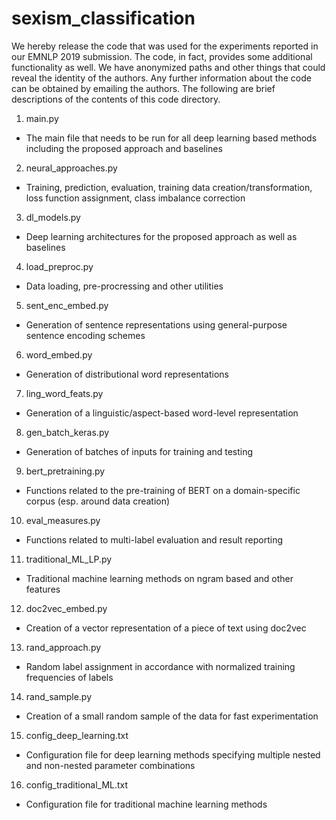 # sexism_classification
We hereby release the code that was used for the experiments reported in our EMNLP 2019 submission. The code, in fact, provides some additional functionality as well. We have anonymized paths and other things that could reveal the identity of the authors. Any further information about the code can be obtained by emailing the authors. The following are brief descriptions of the contents of this code directory.

1) main.py

- The main file that needs to be run for all deep learning based methods including the proposed approach and baselines

2) neural_approaches.py

- Training, prediction, evaluation, training data creation/transformation, loss function assignment, class imbalance correction

3) dl_models.py

- Deep learning architectures for the proposed approach as well as baselines

4) load_preproc.py

- Data loading, pre-procressing and other utilities

5) sent_enc_embed.py

- Generation of sentence representations using general-purpose sentence encoding schemes

6) word_embed.py

- Generation of distributional word representations

7) ling_word_feats.py 

- Generation of a linguistic/aspect-based word-level representation

8) gen_batch_keras.py 

- Generation of batches of inputs for training and testing

9) bert_pretraining.py

- Functions related to the pre-training of BERT on a domain-specific corpus (esp. around data creation) 

10) eval_measures.py 

- Functions related to multi-label evaluation and result reporting

11) traditional_ML_LP.py 

- Traditional machine learning methods on ngram based and other features

12) doc2vec_embed.py 

- Creation of a vector representation of a piece of text using doc2vec 

13) rand_approach.py 

- Random label assignment in accordance with normalized training frequencies of labels

14) rand_sample.py

- Creation of a small random sample of the data for fast experimentation

15) config_deep_learning.txt

- Configuration file for deep learning methods specifying multiple nested and non-nested parameter combinations

16) config_traditional_ML.txt

- Configuration file for traditional machine learning methods

